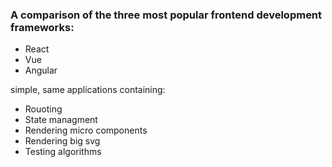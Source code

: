 ### A comparison of the three most popular frontend development frameworks: 
- React
- Vue
- Angular

simple, same applications containing:
- Rouoting
- State managment
- Rendering micro components
- Rendering big svg
- Testing algorithms
